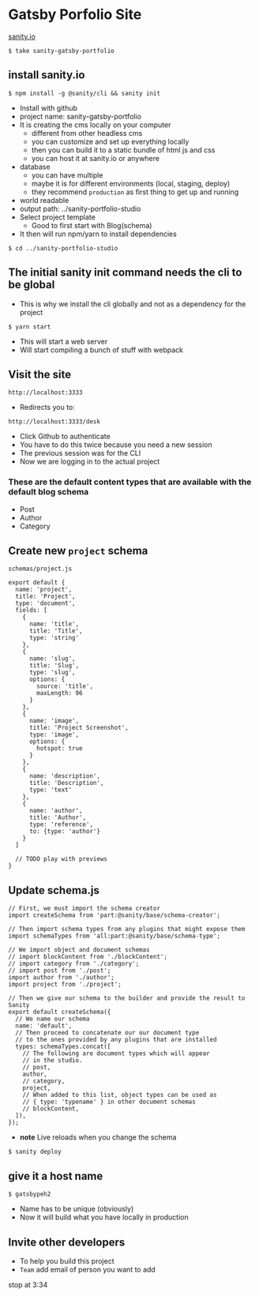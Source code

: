 # Gatsby Porfolio Site
[sanity.io](https://www.sanity.io/)

`$ take sanity-gatsby-portfolio`

## install sanity.io
`$ npm install -g @sanity/cli && sanity init`

* Install with github
* project name: sanity-gatsby-portfolio
* It is creating the cms locally on your computer
    - different from other headless cms
    - you can customize and set up everything locally
    - then you can build it to a static bundle of html js and css
    - you can host it at sanity.io or anywhere
* database
    - you can have multiple
    - maybe it is for different environments (local, staging, deploy)
    - they recommend `production` as first thing to get up and running
* world readable
* output path: ../sanity-portfolio-studio
* Select project template
    - Good to first start with Blog(schema)
* It then will run npm/yarn to install dependencies

`$ cd ../sanity-portfolio-studio`

## The initial sanity init command needs the cli to be global
* This is why we install the cli globally and not as a dependency for the project

`$ yarn start`

* This will start a web server
* Will start compiling a bunch of stuff with webpack

## Visit the site
`http://localhost:3333`

* Redirects you to:

`http://localhost:3333/desk`

* Click Github to authenticate
* You have to do this twice because you need a new session
* The previous session was for the CLI
* Now we are logging in to the actual project

### These are the default content types that are available with the default blog schema
* Post
* Author
* Category

## Create new `project` schema
`schemas/project.js`

```
export default {
  name: 'project',
  title: 'Project',
  type: 'document',
  fields: [
    {
      name: 'title',
      title: 'Title',
      type: 'string'
    },
    {
      name: 'slug',
      title: 'Slug',
      type: 'slug',
      options: {
        source: 'title',
        maxLength: 96
      }
    },
    {
      name: 'image',
      title: 'Project Screenshot',
      type: 'image',
      options: {
        hotspot: true
      }
    },
    {
      name: 'description',
      title: 'Description',
      type: 'text'
    },
    {
      name: 'author',
      title: 'Author',
      type: 'reference',
      to: {type: 'author'}
    }
  ]

  // TODO play with previews
}
```

## Update schema.js
```
// First, we must import the schema creator
import createSchema from 'part:@sanity/base/schema-creator';

// Then import schema types from any plugins that might expose them
import schemaTypes from 'all:part:@sanity/base/schema-type';

// We import object and document schemas
// import blockContent from './blockContent';
// import category from './category';
// import post from './post';
import author from './author';
import project from './project';

// Then we give our schema to the builder and provide the result to Sanity
export default createSchema({
  // We name our schema
  name: 'default',
  // Then proceed to concatenate our our document type
  // to the ones provided by any plugins that are installed
  types: schemaTypes.concat([
    // The following are document types which will appear
    // in the studio.
    // post,
    author,
    // category,
    project,
    // When added to this list, object types can be used as
    // { type: 'typename' } in other document schemas
    // blockContent,
  ]),
});
```

* **note** Live reloads when you change the schema


`$ sanity deploy`

## give it a host name
`$ gatsbypeh2`

* Name has to be unique (obviously)
* Now it will build what you have locally in production

## Invite other developers
* To help you build this project
* `Team` add email of person you want to add

stop at 3:34
